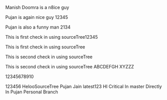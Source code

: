 Manish Doomra is a n8ice guy

Pujan is again nice guy 12345

Pujan is also a funny man 2134

This is first check in using sourceTree12345

This is first check in using sourceTree

This is second check in using sourceTree

This is second check in using sourceTree ABCDEFGH XYZZZ

12345678910

123456
HelooSourceTree
Pujan Jain
latest123
HI Critical
In master Directly
In Pujan Personal Branch
